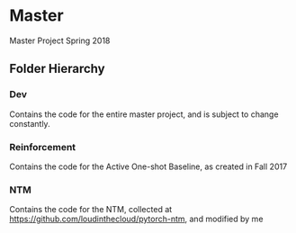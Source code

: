 # Master
Master Project Spring 2018

## Folder Hierarchy
### Dev
Contains the code for the entire master project, and is subject to change constantly.
### Reinforcement
Contains the code for the Active One-shot Baseline, as created in Fall 2017
### NTM
Contains the code for the NTM, collected at https://github.com/loudinthecloud/pytorch-ntm, and modified by me
